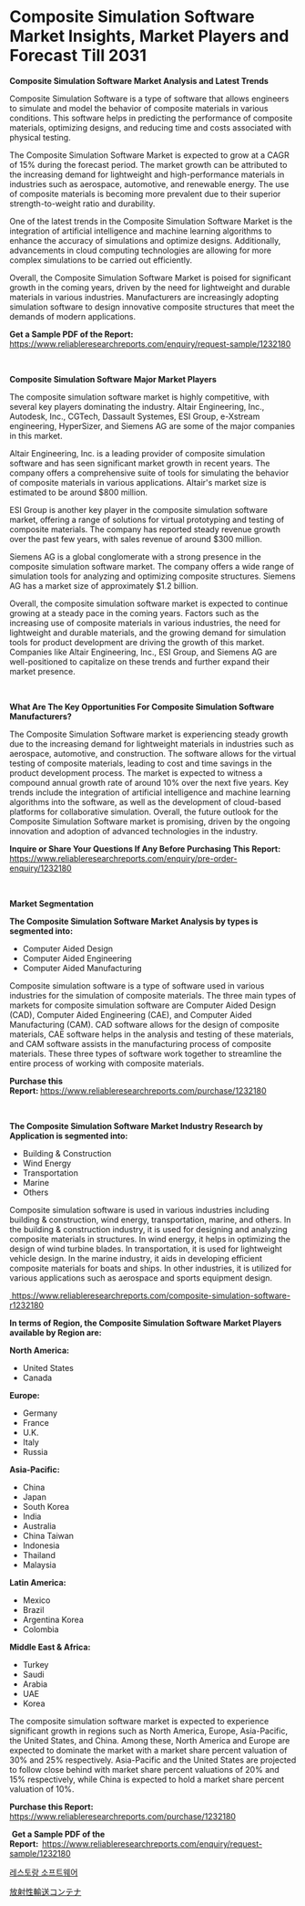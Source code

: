 <p><h1>Composite Simulation Software Market Insights, Market Players and Forecast Till 2031</h1></p><p><strong>Composite Simulation Software Market Analysis and Latest Trends</strong></p>
<p><p>Composite Simulation Software is a type of software that allows engineers to simulate and model the behavior of composite materials in various conditions. This software helps in predicting the performance of composite materials, optimizing designs, and reducing time and costs associated with physical testing.</p><p>The Composite Simulation Software Market is expected to grow at a CAGR of 15% during the forecast period. The market growth can be attributed to the increasing demand for lightweight and high-performance materials in industries such as aerospace, automotive, and renewable energy. The use of composite materials is becoming more prevalent due to their superior strength-to-weight ratio and durability.</p><p>One of the latest trends in the Composite Simulation Software Market is the integration of artificial intelligence and machine learning algorithms to enhance the accuracy of simulations and optimize designs. Additionally, advancements in cloud computing technologies are allowing for more complex simulations to be carried out efficiently.</p><p>Overall, the Composite Simulation Software Market is poised for significant growth in the coming years, driven by the need for lightweight and durable materials in various industries. Manufacturers are increasingly adopting simulation software to design innovative composite structures that meet the demands of modern applications.</p></p>
<p><strong>Get a Sample PDF of the Report:&nbsp;</strong> <a href="https://www.reliableresearchreports.com/enquiry/request-sample/1232180">https://www.reliableresearchreports.com/enquiry/request-sample/1232180</a></p>
<p>&nbsp;</p>
<p><strong>Composite Simulation Software Major Market Players</strong></p>
<p><p>The composite simulation software market is highly competitive, with several key players dominating the industry. Altair Engineering, Inc., Autodesk, Inc., CGTech, Dassault Systemes, ESI Group, e-Xstream engineering, HyperSizer, and Siemens AG are some of the major companies in this market.</p><p>Altair Engineering, Inc. is a leading provider of composite simulation software and has seen significant market growth in recent years. The company offers a comprehensive suite of tools for simulating the behavior of composite materials in various applications. Altair's market size is estimated to be around $800 million.</p><p>ESI Group is another key player in the composite simulation software market, offering a range of solutions for virtual prototyping and testing of composite materials. The company has reported steady revenue growth over the past few years, with sales revenue of around $300 million.</p><p>Siemens AG is a global conglomerate with a strong presence in the composite simulation software market. The company offers a wide range of simulation tools for analyzing and optimizing composite structures. Siemens AG has a market size of approximately $1.2 billion.</p><p>Overall, the composite simulation software market is expected to continue growing at a steady pace in the coming years. Factors such as the increasing use of composite materials in various industries, the need for lightweight and durable materials, and the growing demand for simulation tools for product development are driving the growth of this market. Companies like Altair Engineering, Inc., ESI Group, and Siemens AG are well-positioned to capitalize on these trends and further expand their market presence.</p></p>
<p>&nbsp;</p>
<p><strong>What Are The Key Opportunities For Composite Simulation Software Manufacturers?</strong></p>
<p><p>The Composite Simulation Software market is experiencing steady growth due to the increasing demand for lightweight materials in industries such as aerospace, automotive, and construction. The software allows for the virtual testing of composite materials, leading to cost and time savings in the product development process. The market is expected to witness a compound annual growth rate of around 10% over the next five years. Key trends include the integration of artificial intelligence and machine learning algorithms into the software, as well as the development of cloud-based platforms for collaborative simulation. Overall, the future outlook for the Composite Simulation Software market is promising, driven by the ongoing innovation and adoption of advanced technologies in the industry.</p></p>
<p><strong>Inquire or Share Your Questions If Any Before Purchasing This Report:</strong> <a href="https://www.reliableresearchreports.com/enquiry/pre-order-enquiry/1232180">https://www.reliableresearchreports.com/enquiry/pre-order-enquiry/1232180</a></p>
<p>&nbsp;</p>
<p><strong>Market Segmentation</strong></p>
<p><strong>The Composite Simulation Software Market Analysis by types is segmented into:</strong></p>
<p><ul><li>Computer Aided Design</li><li>Computer Aided Engineering</li><li>Computer Aided Manufacturing</li></ul></p>
<p><p>Composite simulation software is a type of software used in various industries for the simulation of composite materials. The three main types of markets for composite simulation software are Computer Aided Design (CAD), Computer Aided Engineering (CAE), and Computer Aided Manufacturing (CAM). CAD software allows for the design of composite materials, CAE software helps in the analysis and testing of these materials, and CAM software assists in the manufacturing process of composite materials. These three types of software work together to streamline the entire process of working with composite materials.</p></p>
<p><strong>Purchase this Report:&nbsp;</strong><a href="https://www.reliableresearchreports.com/purchase/1232180">https://www.reliableresearchreports.com/purchase/1232180</a></p>
<p>&nbsp;</p>
<p><strong>The Composite Simulation Software Market Industry Research by Application is segmented into:</strong></p>
<p><ul><li>Building & Construction</li><li>Wind Energy</li><li>Transportation</li><li>Marine</li><li>Others</li></ul></p>
<p><p>Composite simulation software is used in various industries including building & construction, wind energy, transportation, marine, and others. In the building & construction industry, it is used for designing and analyzing composite materials in structures. In wind energy, it helps in optimizing the design of wind turbine blades. In transportation, it is used for lightweight vehicle design. In the marine industry, it aids in developing efficient composite materials for boats and ships. In other industries, it is utilized for various applications such as aerospace and sports equipment design.</p></p>
<p><a href="https://www.reliableresearchreports.com/composite-simulation-software-r1232180">&nbsp;https://www.reliableresearchreports.com/composite-simulation-software-r1232180</a></p>
<p><strong>In terms of Region, the Composite Simulation Software Market Players available by Region are:</strong></p>
<p>
    <p> <strong> North America: </strong>
        <ul>
            <li>United States</li>
            <li>Canada</li>
        </ul>
        </p> 
    <p> <strong> Europe: </strong>
        <ul>
            <li>Germany</li>
            <li>France</li>
            <li>U.K.</li>
            <li>Italy</li>
            <li>Russia</li>
        </ul>
        </p> 
    <p> <strong> Asia-Pacific: </strong>
        <ul>
            <li>China</li>
            <li>Japan</li>
            <li>South Korea</li>
            <li>India</li>
            <li>Australia</li>
            <li>China Taiwan</li>
            <li>Indonesia</li>
            <li>Thailand</li>
            <li>Malaysia</li>
        </ul>
        </p> 
    <p> <strong> Latin America: </strong>
        <ul>
            <li>Mexico</li>
            <li>Brazil</li>
            <li>Argentina Korea</li>
            <li>Colombia</li>
        </ul>
        </p> 
    <p> <strong> Middle East & Africa: </strong>
        <ul>
            <li>Turkey</li>
            <li>Saudi</li>
            <li>Arabia</li>
            <li>UAE</li>
            <li>Korea</li>
        </ul>
    </p>
    </p>
<p><p>The composite simulation software market is expected to experience significant growth in regions such as North America, Europe, Asia-Pacific, the United States, and China. Among these, North America and Europe are expected to dominate the market with a market share percent valuation of 30% and 25% respectively. Asia-Pacific and the United States are projected to follow close behind with market share percent valuations of 20% and 15% respectively, while China is expected to hold a market share percent valuation of 10%.</p></p>
<p><strong>Purchase this Report: </strong><a href="https://www.reliableresearchreports.com/purchase/1232180">https://www.reliableresearchreports.com/purchase/1232180</a></p>
<p>&nbsp;<strong>Get a Sample PDF of the Report:&nbsp;&nbsp;</strong><a href="https://www.reliableresearchreports.com/enquiry/request-sample/1232180">https://www.reliableresearchreports.com/enquiry/request-sample/1232180</a></p>
<p><strong></strong></p>
<p><p><a href="https://github.com/vss5505pa7z1p/Market-Research-Report-List-2/blob/main/941894160313.md">레스토랑 소프트웨어</a></p><p><a href="https://medium.com/@lawrencewatkins654/%E6%94%BE%E5%B0%84%E6%80%A7%E7%89%A9%E8%B3%87%E9%81%8B%E6%90%AC%E3%82%B3%E3%83%B3%E3%83%86%E3%83%8A%E5%B8%82%E5%A0%B4-2031%E5%B9%B4%E3%81%BE%E3%81%A7%E3%81%AE%E6%88%90%E5%8A%9F%E3%83%93%E3%82%B8%E3%83%8D%E3%82%B9%E6%88%A6%E7%95%A5%E3%81%AE%E9%8D%B5-54f3cbc82fc0">放射性輸送コンテナ</a></p></p>